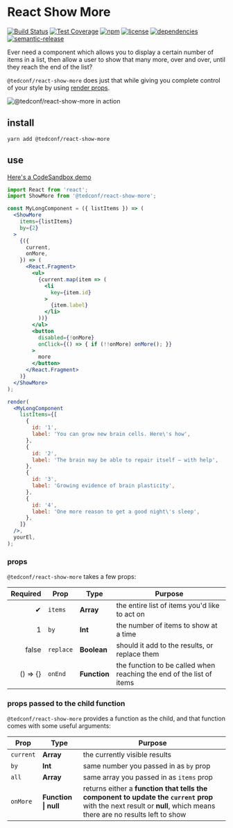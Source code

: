# React Show More
[![Build Status](https://img.shields.io/travis/tedconf/react-show-more.svg?style=flat-square)](https://travis-ci.org/tedconf/react-show-more)
[![Test Coverage](https://img.shields.io/coveralls/github/tedconf/react-show-more.svg?style=flat-square)](https://coveralls.io/github/tedconf/react-show-more)
[![npm](https://img.shields.io/npm/dt/@tedconf/react-show-more.svg?style=flat-square)](https://www.npmjs.com/package/@tedconf/react-show-more)
[![license](https://img.shields.io/npm/l/@tedconf/react-show-more.svg?style=flat-square)]()
[![dependencies](https://img.shields.io/david/tedconf/react-show-more.svg?style=flat-square)]()
[![semantic-release](https://img.shields.io/badge/%20%20%F0%9F%93%A6%F0%9F%9A%80-semantic--release-e10079.svg?style=flat-square)](https://github.com/semantic-release/semantic-release)

Ever need a component which allows you to display a certain number of items in
a list, then allow a user to show that many more, over and over, until they
reach the end of the list?

`@tedconf/react-show-more` does just that while giving you complete control of
your style by using [render props](https://reactjs.org/docs/render-props.html).

![`@tedconf/react-show-more in action`](https://media.giphy.com/media/xUOwFTTRWEJmrLJJ0A/giphy.gif)

## install

```
yarn add @tedconf/react-show-more
```

## use

[Here's a CodeSandbox demo](https://codesandbox.io/s/xjykw83n7z)

```jsx
import React from 'react';
import ShowMore from '@tedconf/react-show-more';

const MyLongComponent = ({ listItems }) => (
  <ShowMore
    items={listItems}
    by={2}
  >
    {({
      current,
      onMore,
    }) => (
      <React.Fragment>
        <ul>
          {current.map(item => (
            <li
              key={item.id}
            >
              {item.label}
            </li>
          ))}
        </ul>
        <button
          disabled={!onMore}
          onClick={() => { if (!!onMore) onMore(); }}
        >
          more
        </button>
      </React.Fragment>
    )}
  </ShowMore>
);

render(
  <MyLongComponent
    listItems={[
      {
        id: '1',
        label: 'You can grow new brain cells. Here\'s how',
      },
      {
        id: '2',
        label: 'The brain may be able to repair itself — with help',
      },
      {
        id: '3',
        label: 'Growing evidence of brain plasticity',
      },
      {
        id: '4',
        label: 'One more reason to get a good night\'s sleep',
      },
    ]}
  />,
  yourEl,
);
```

### props

`@tedconf/react-show-more` takes a few props:

|Required |Prop       |Type         |Purpose                                                               |
|--------:|-----------|-------------|----------------------------------------------------------------------|
|✔        |`items`    |__Array__    |the entire list of items you'd like to act on                         |
|1        |`by`       |__Int__      |the number of items to show at a time                                 |
|false    |`replace`  |__Boolean__  |should it add to the results, or replace them                         |
|() => {} |`onEnd`    |__Function__ |the function to be called when reaching the end of the list of items|

### props passed to the child function

`@tedconf/react-show-more` provides a function as the child, and that function
comes with some useful arguments:

|Prop     |Type                |Purpose                                       |
|---------|--------------------|----------------------------------------------|
|`current`|__Array__           |the currently visible results                 |
|`by`     |__Int__             |same number you passed in as `by` prop        |
|`all`    |__Array__           |same array you passed in as `items` prop      |
|`onMore` |__Function \| null__|returns either a __function that tells the component to update the `current` prop__ with the next result or __null__, which means there are no results left to show|
